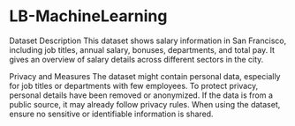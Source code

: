 # LB-MachineLearning


Dataset Description
This dataset shows salary information in San Francisco, including job titles, annual salary, bonuses, departments, and total pay. It gives an overview of salary details across different sectors in the city.

Privacy and Measures
The dataset might contain personal data, especially for job titles or departments with few employees. To protect privacy, personal details have been removed or anonymized. If the data is from a public source, it may already follow privacy rules. When using the dataset, ensure no sensitive or identifiable information is shared.
